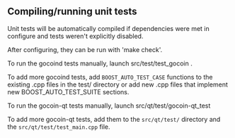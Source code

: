 Compiling/running unit tests
------------------------------------

Unit tests will be automatically compiled if dependencies were met in configure
and tests weren't explicitly disabled.

After configuring, they can be run with 'make check'.

To run the gocoind tests manually, launch src/test/test_gocoin .

To add more gocoind tests, add `BOOST_AUTO_TEST_CASE` functions to the existing
.cpp files in the test/ directory or add new .cpp files that
implement new BOOST_AUTO_TEST_SUITE sections.

To run the gocoin-qt tests manually, launch src/qt/test/gocoin-qt_test

To add more gocoin-qt tests, add them to the `src/qt/test/` directory and
the `src/qt/test/test_main.cpp` file.
